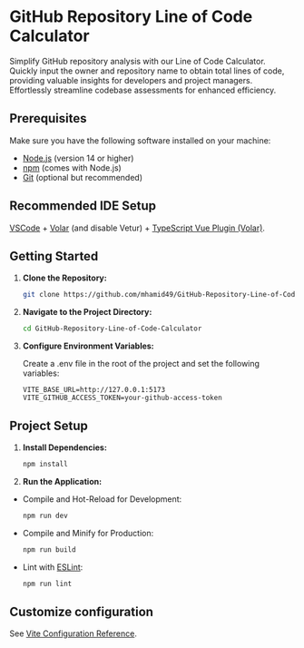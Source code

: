 # GitHub Repository Line of Code Calculator

Simplify GitHub repository analysis with our Line of Code Calculator. Quickly input the owner and repository name to obtain total lines of code, providing valuable insights for developers and project managers. Effortlessly streamline codebase assessments for enhanced efficiency.

## Prerequisites

Make sure you have the following software installed on your machine:

- [Node.js](https://nodejs.org/) (version 14 or higher)
- [npm](https://www.npmjs.com/) (comes with Node.js)
- [Git](https://git-scm.com/) (optional but recommended)

## Recommended IDE Setup

[VSCode](https://code.visualstudio.com/) + [Volar](https://marketplace.visualstudio.com/items?itemName=Vue.volar) (and disable Vetur) + [TypeScript Vue Plugin (Volar)](https://marketplace.visualstudio.com/items?itemName=Vue.vscode-typescript-vue-plugin).

## Getting Started

1. **Clone the Repository:**

   ```sh
   git clone https://github.com/mhamid49/GitHub-Repository-Line-of-Code-Calculator.git
   ```

2. **Navigate to the Project Directory:**

   ```sh
   cd GitHub-Repository-Line-of-Code-Calculator
   ```

3. **Configure Environment Variables:**

   Create a .env file in the root of the project and set the following variables:

   ```env
   VITE_BASE_URL=http://127.0.0.1:5173
   VITE_GITHUB_ACCESS_TOKEN=your-github-access-token
   ```

## Project Setup

1. **Install Dependencies:**

   ```sh
   npm install
   ```

2. **Run the Application:**

- Compile and Hot-Reload for Development:

  ```sh
  npm run dev
  ```

- Compile and Minify for Production:

  ```sh
  npm run build
  ```

- Lint with [ESLint](https://eslint.org/):

  ```sh
  npm run lint
  ```

## Customize configuration

See [Vite Configuration Reference](https://vitejs.dev/config/).
